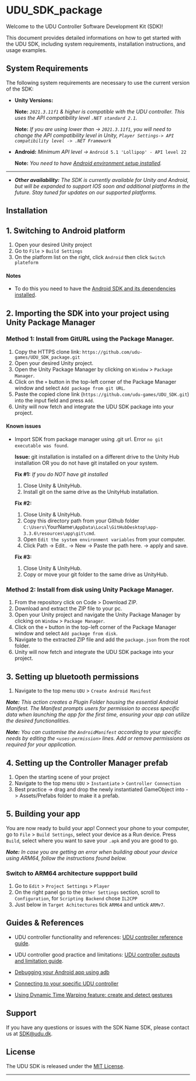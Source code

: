 # UDU_SDK_package

Welcome to the UDU Controller Software Development Kit (SDK)!

This document provides detailed informations on how to get started with the UDU SDK, including system requirements, installation instructions, and usage examples.

## System Requirements

The following system requirements are necessary to use the current version of the SDK:

* **Unity Versions:** 

    **Note:** *`2021.3.11f1` & higher is compatible with the UDU controller. This uses the API compatibility level `.NET standard 2.1`.*

    **Note:** *If you are using lower than -> `2021.3.11f1`, you will need to change the API compatibility level in Unity, `Player Settings-> API compatibility level -> .NET Framework`*

* **Android:** *Minimum API level ->* `Android 5.1 'Lollipop' - API level 22`

    **Note:** *You need to have [Android environment setup installed](https://docs.unity3d.com/Manual/android-sdksetup.html).* 
____________________________
* ***Other availability:*** *The SDK is currently available for Unity and Android, but will be expanded to support IOS soon and additional platforms in the future. Stay tuned for updates on our supported platforms.*

## Installation

## 1. Switching to Android platform

1. Open your desired Unity project
2. Go to `File` > `Build Settings`
3. On the platform list on the right, click `Android` then click `Switch plateform`
#### Notes
* To do this you need to have the [Android SDK and its dependencies installed](https://docs.unity3d.com/Manual/android-sdksetup.html).

## 2. Importing the SDK into your project using Unity Package Manager

### Method 1: Install from GitURL using the Package Manager.

1. Copy the HTTPS clone link: `https://github.com/udu-games/UDU_SDK_package.git`
2. Open your desired Unity project.
3. Open the Unity Package Manager by clicking on `Window` > `Package Manager`.
4. Click on the `+` button in the top-left corner of the Package Manager window and select `Add package from git URL`.
5. Paste the copied clone link (`https://github.com/udu-games/UDU_SDK.git`) into the input field and press `Add`.
6. Unity will now fetch and integrate the UDU SDK package into your project.

#### Known issues
* Import SDK from package manager using .git url. Error `no git executable was found`.

  **Issue:** git installation is installed on a different drive to the Unity Hub installation OR you do not have git installed on your system.

  **Fix #1:** *If you do NOT have git installed*
  1. Close Unity & UnityHub.
  2. Install git on the same drive as the UnityHub installation.

  **Fix #2:**
  1. Close Unity & UnityHub.
  2. Copy this directory path from your Github folder `C:\Users\`YourName`\AppData\Local\GitHubDesktop\app-3.3.6\resources\app\git\cmd`.
  3. Open `Edit the system environment variables` from your computer.
  4. Click Path -> Edit.. -> New -> Paste the path here. -> apply and save.
 
  **Fix #3:**
  1. Close Unity & UnityHub.
  2. Copy or move your git folder to the same drive as UnityHub.

### Method 2: Install from disk using Unity Package Manager.

1. From the repository click on Code > Download ZIP.
2. Download and extract the ZIP file to your pc.
4. Open your Unity project and navigate the Unity Package Manager by clicking on `Window` > `Package Manager`.
5. Click on the `+` button in the top-left corner of the Package Manager window and select `Add package from disk`.
6. Navigate to the extracted ZIP file and add the `package.json` from the root folder.
7. Unity will now fetch and integrate the UDU SDK package into your project.

## 3. Setting up bluetooth permissions

1. Navigate to the top menu `UDU` > `Create Android Manifest`

***Note:*** 
*This action creates a Plugin Folder housing the essential Android Manifest. The Manifest prompts users for permission to access specific data when launching the app for the first time, ensuring your app can utilize the desired functionalities.*

***Note:*** 
*You can customise the `AndroidManifest` according to your specific needs by editing the `<uses-permission>` lines. Add or remove permissions as required for your application.*

## 4. Setting up the Controller Manager prefab 

1. Open the starting scene of your project
2. Navigate to the top menu `UDU` > `Instantiate` > `Controller Connection`
3. Best practice -> drag and drop the newly instantiated GameObject into -> Assets/Prefabs folder to make it a prefab.

## 5. Building your app

You are now ready to build your app! Connect your phone to your computer, go to `File` > `Build Settings`, select your device as a Run device.
Press `Build`, select where you want to save your `.apk` and you are good to go.

***Note:*** *In case you are getting an error when building about your device using ARM64, follow the instructions found below.*

### Switch to ARM64 architecture suppport build

1. Go to `Edit` > `Project Settings` > `Player`
2. On the right panel go to the `Other Settings` section, scroll to `Configuration`, for `Scripting Backend` chose `IL2CPP`
3. Just below in `Target Achitectures` tick `ARM64` and untick `ARMv7`.

## Guides & References
   
* UDU controller functionality and references: [UDU controller reference guide](https://github.com/udu-games/UDU_SDK_package/blob/development/Documentation~/udu-sdk-reference.md).

* UDU controller good practice and limitations: [UDU controller outputs and limitation guide](https://github.com/udu-games/UDU_SDK_package/blob/development/Documentation~/udu-sdk-output-GoodPractice.md).
  
* [Debugging your Android app using adb](https://github.com/udu-games/UDU_SDK_package/blob/development/Documentation~/udu-debug-adb.md)

* [Connecting to your specific UDU controller](https://github.com/udu-games/UDU_SDK_package/blob/development/Documentation~/udu-Connecting-To-Specific-Controller.md)
  
* [Using Dynamic Time Warping feature: create and detect gestures](https://github.com/udu-games/UDU_SDK_package/blob/development/Documentation~/udu-sdk-DTW.md)

## Support

If you have any questions or issues with the SDK Name SDK, please contact us at [SDK@udu.dk](mailto:SDK@udu.dk).

## License

The UDU SDK is released under the [MIT License](https://github.com/udu-games/UDU_SDK/blob/development/LICENSE.md).

---
